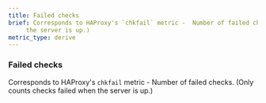 ```yaml
---
title: Failed checks
brief: Corresponds to HAProxy's `chkfail` metric -  Number of failed checks. (Only counts checks failed when
     the server is up.)
metric_type: derive
---
```

### Failed checks

Corresponds to HAProxy's `chkfail` metric -  Number of failed checks. (Only counts checks failed when
     the server is up.)